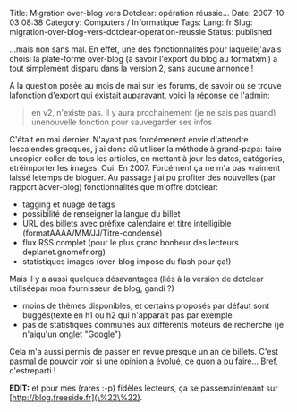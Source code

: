 Title: Migration over-blog vers Dotclear: opération réussie...
Date: 2007-10-03 08:38
Category: Computers / Informatique
Tags:
Lang: fr
Slug: migration-over-blog-vers-dotclear-operation-reussie
Status: published

...mais non sans mal. En effet, une des fonctionnalités pour laquellej'avais choisi la plate-forme over-blog (à savoir l'export du blog au formatxml) a tout simplement disparu dans la version 2, sans aucune annonce !

A la question posée au mois de mai sur les forums, de savoir où se trouve lafonction d'export qui existait auparavant, voici [la réponse de l'admin](\%22http://forum.over-blog.com/thread-2584898.html\%22):

> en v2, n'existe pas. Il y aura prochainement (je ne sais pas quand) unenouvelle fonction pour sauvegarder ses infos

C'était en mai dernier. N'ayant pas forcémenent envie d'attendre lescalendes grecques, j'ai donc dû utiliser la méthode à grand-papa: faire uncopier coller de tous les articles, en mettant à jour les dates, catégories, etréimporter les images. Oui. En 2007. Forcément ça ne m'a pas vraiment laissé letemps de bloguer. Au passage j'ai pu profiter des nouvelles (par rapport àover-blog) fonctionnalités que m'offre dotclear:

-   tagging et nuage de tags
-   possibilité de renseigner la langue du billet
-   URL des billets avec préfixe calendaire et titre intelligible (formatAAAA/MM/JJ/Titre-condensé)
-   flux RSS complet (pour le plus grand bonheur des lecteurs deplanet.gnomefr.org)
-   statistiques images (over-blog impose du flash pour ça!)

Mais il y a aussi quelques désavantages (liés à la version de dotclear utiliséepar mon fournisseur de blog, gandi ?)

-   moins de thèmes disponibles, et certains proposés par défaut sont buggés(texte en h1 ou h2 qui n'apparaît pas par exemple
-   pas de statistiques communes aux différents moteurs de recherche (je n'aiqu'un onglet "Google")

Cela m'a aussi permis de passer en revue presque un an de billets. C'est pasmal de pouvoir voir si une opinion a évolué, ce quon a pu faire... Bref, c'estreparti !

**EDIT:** et pour mes (rares :-p) fidèles lecteurs, ça se passemaintenant sur [http://blog.freeside.fr](\%22\%22).  

